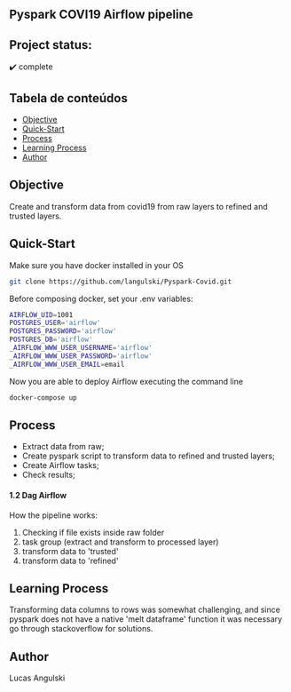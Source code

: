 ## Pyspark COVI19 Airflow pipeline

## Project status:
:heavy_check_mark: complete

## Tabela de conteúdos
- [Objective](#Objective)
- [Quick-Start](#Quick-Start)
- [Process](#Process)
- [Learning Process](#Learning-Process)
- [Author](#Author)

## Objective

Create and transform data from covid19 from raw layers to refined and trusted layers.

## Quick-Start

Make sure you have docker installed in your OS

```bash
git clone https://github.com/langulski/Pyspark-Covid.git
```

Before composing docker, set your .env variables:
```bash
AIRFLOW_UID=1001
POSTGRES_USER='airflow'
POSTGRES_PASSWORD='airflow'
POSTGRES_DB='airflow'
_AIRFLOW_WWW_USER_USERNAME='airflow'
_AIRFLOW_WWW_USER_PASSWORD='airflow'
_AIRFLOW_WWW_USER_EMAIL=email

```
Now you are able to deploy Airflow executing the command line
```bash
docker-compose up
```

## Process

- Extract data from raw;
- Create pyspark script to transform data to refined and trusted layers;
- Create Airflow tasks;
- Check results;


#### 1.2 Dag Airflow

How the pipeline works:

1. Checking if file exists inside raw folder
2. task group (extract and transform to processed layer)
3. transform data to 'trusted'
4. transform data to 'refined'



## Learning Process
 
Transforming data columns to rows was somewhat challenging, and since pyspark does not have a native
'melt dataframe' function it was necessary go through stackoverflow for solutions.


## Author
Lucas Angulski 